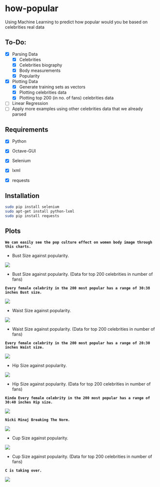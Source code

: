 # how-popular
Using Machine Learning to predict how popular would you be based on celebrities real data

## To-Do:

- [x] Parsing Data
  - [x] Celebrities
  - [x] Celebrities biography
  - [x] Body measurements
  - [x] Popularity
- [x] Plotting Data
  - [x] Generate training sets as vectors
  - [x] Plotting celebrities data
  - [x] Plotting top 200 (in no. of fans) celebrities data
- [ ] Linear Regression
- [ ] Apply more examples using other celebrities data that we already parsed

## Requirements
- [x] Python
- [x] Octave-GUI
- [x] Selenium
- [x] lxml
- [x] requests


## Installation

  ```bash
  sudo pip install selenium
  sudo apt-get install python-lxml
  sudo pip install requests
  ```

## Plots 
**`We can easily see the pop culture effect on women body image through this charts.`** 

- Bust Size against popularity.
<img src="/Assets/bust.png">

- Bust Size against popularity. (Data for top 200 celebrities in number of fans)

 **`Every female celebrity in the 200 most popular has a range of 30:38 inches Bust size.`** 

<img src="/Assets/bust200.png">

- Waist Size against popularity.
<img src="/Assets/waist.png">

- Waist Size against popularity. (Data for top 200 celebrities in number of fans)

 **`Every female celebrity in the 200 most popular has a range of 20:30 inches Waist size.`** 

<img src="/Assets/waist200.png">

- Hip Size against popularity.
<img src="/Assets/hip.png">

- Hip Size against popularity. (Data for top 200 celebrities in number of fans)

 **`Kinda Every female celebrity in the 200 most popular has a range of 30:40 inches Hip size.`** 

<img src="/Assets/hip200.png">

 **`Nicki Minaj Breaking The Norm.`** 

<img src="/Assets/nicki.png">

- Cup Size against popularity.
<img src="/Assets/cup.png">

- Cup Size against popularity. (Data for top 200 celebrities in number of fans)

 **`C is taking over.`** 

<img src="/Assets/cup200.png">

